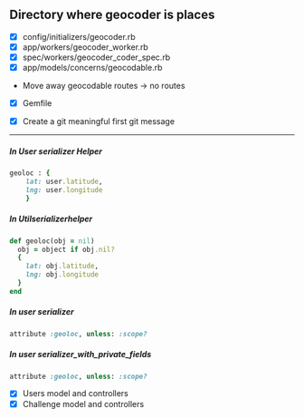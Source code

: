 ## Directory where geocoder is places

- [X] config/initializers/geocoder.rb
- [X] app/workers/geocoder_worker.rb
- [X] spec/workers/geocoder_coder_spec.rb
- [X] app/models/concerns/geocodable.rb
- Move away geocodable routes 
-> no routes 
- [X] Gemfile

- [X] Create a git meaningful first git message
----
#####  In User serializer Helper 

```ruby
geoloc : {
	lat: user.latitude,
	lng: user.longitude
	}
```

##### In Utilserializerhelper 

```ruby
def geoloc(obj = nil)
  obj = object if obj.nil?
  {
    lat: obj.latitude,
    lng: obj.longitude
  }
end
```

##### In user serializer 

```ruby
attribute :geoloc, unless: :scope?
```

##### In user serializer_with_private_fields

```ruby
attribute :geoloc, unless: :scope?
```

- [X] Users model and controllers 
- [X] Challenge model and controllers
